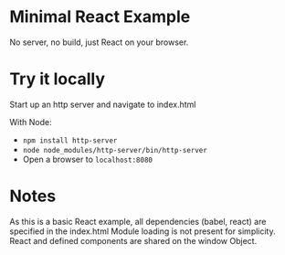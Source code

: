 # Minimal React Example

No server, no build, just React on your browser.

# Try it locally

Start up an http server and navigate to index.html

With Node:
- `npm install http-server`
- `node node_modules/http-server/bin/http-server`
- Open a browser to `localhost:8080`

# Notes

As this is a basic React example, all dependencies (babel, react) are specified in the index.html
Module loading is not present for simplicity. React and defined components are shared on the window Object.
